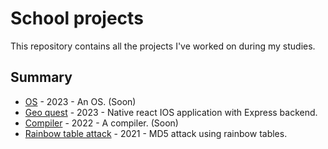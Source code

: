 # School projects

This repository contains all the projects I've worked on during my studies.

## Summary

- [OS](./OS) - 2023 - An OS. (Soon)
- [Geo quest](./Geo-Quest-Web-Project) - 2023 - Native react IOS application with Express backend.
- [Compiler](./Decac-Compiler) - 2022 - A compiler. (Soon)
- [Rainbow table attack](./Rainbow-table-attack) - 2021 - MD5 attack using rainbow tables.
